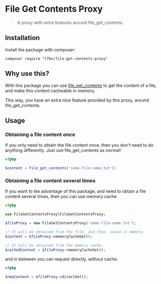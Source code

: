 # File Get Contents Proxy

> A proxy with extra features around file_get_contents.

## Installation

Install the package with composer:

```
composer require "lfbn/file-get-contents-proxy"
```

## Why use this?

With this package you can use [file_get_contents](https://www.php.net/manual/en/function.file-get-contents.php) to get the content of a file, and make this content cacheable in memory.

This way, you have an extra nice feature provided by this proxy, around file_get_contents.

## Usage

### Obtaining a file content once

If you only need to obtain the file content once, then you don't need to do anything differently. Just use file_get_contents as normal!

```php
<?php

$content = file_get_contents('some-file-name.txt');

```

### Obtaining a file content several times

If you want to tke advantage of this package, and need to obtain a file content several times, then you can use memory cache.

```php
<?php

use FileGetContentsProxy\FileGetContentsProxy;

$fileProxy = new FileGetContentsProxy('some-file-name.txt');

// It will be obtained from the file, and then, saved in memory.
$content = $fileProxy->memoryCacheGet();

// It will be obtained from the memory cache.
$cachedContent = $fileProxy->memoryCacheGet();

```

and in between you can request directly, without cache:

```php
<?php

$newContent = $fileProxy->directGet();

```
